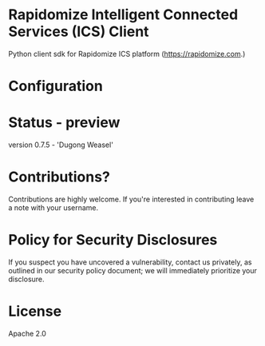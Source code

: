 # Rapidomize Intelligent Connected Services (ICS) Client
Python client sdk for Rapidomize ICS platform (https://rapidomize.com.)

# Configuration


# Status - preview
version 0.7.5 - 'Dugong Weasel'

# Contributions?
Contributions are highly welcome. If you're interested in contributing leave a note with your username.


# Policy for Security Disclosures
If you suspect you have uncovered a vulnerability, contact us privately, as outlined in our security policy document; we will immediately prioritize your disclosure.

# License

Apache 2.0

